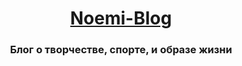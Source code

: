 <h1 align="center"> <a href="https://denni-git.github.io/Noemi-Blog/" target="_blank">Noemi-Blog</a> 
<h3 align="center">Блог о творчестве, спорте, и образе жизни</h3>
